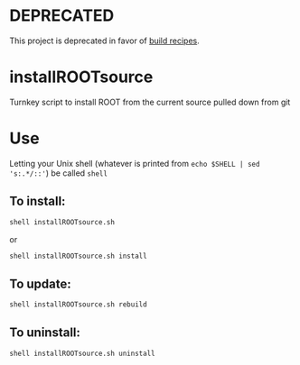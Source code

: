 # DEPRECATED

This project is deprecated in favor of [build recipes](https://github.com/matthewfeickert/ROOT-build-recipes).

# installROOTsource
Turnkey script to install ROOT from the current source pulled down from git

# Use
Letting your Unix shell (whatever is printed from `echo $SHELL | sed 's:.*/::'`) be called `shell`
## To install:
~~~bash
shell installROOTsource.sh
~~~
or
~~~bash
shell installROOTsource.sh install
~~~
## To update:
~~~bash
shell installROOTsource.sh rebuild
~~~
## To uninstall:
~~~bash
shell installROOTsource.sh uninstall
~~~
